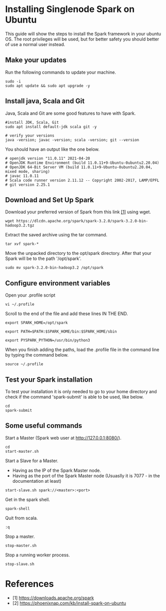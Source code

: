 # Installing Singlenode Spark on Ubuntu

This guide will show the steps to install the Spark framework in your ubuntu OS. The root privileges will be used, but for better safety you should better of use a normal user instead.

## Make your updates
Run the following commands to update your machine.
```
sudo -i
sudo apt update && sudo apt upgrade -y
```

## Install java, Scala and Git
Java, Scala and Git are some good features to have with Spark.
```
#install JDK, Scala, Git
sudo apt install default-jdk scala git -y

# verify your versions
java -version; javac -version; scala -version; git --version
```
You should have an output like the one below.
```
# openjdk version "11.0.11" 2021-04-20
# OpenJDK Runtime Environment (build 11.0.11+9-Ubuntu-0ubuntu2.20.04)
# OpenJDK 64-Bit Server VM (build 11.0.11+9-Ubuntu-0ubuntu2.20.04, mixed mode, sharing)
# javac 11.0.11
# Scala code runner version 2.11.12 -- Copyright 2002-2017, LAMP/EPFL
# git version 2.25.1
```

## Download and Set Up Spark
Download your preferred version of Spark from this link [[1]](https://github.com/karamolegkos/Diastema/edit/main/diastema/spark/singlenode-spark-installation.md#References) using wget.
```
wget https://dlcdn.apache.org/spark/spark-3.2.0/spark-3.2.0-bin-hadoop3.2.tgz
```
Extract the saved archive using the tar command.
```
tar xvf spark-*
```
Move the unpacked directory to the opt/spark directory. After that your Spark will be to the path '/opt/spark'.
```
sudo mv spark-3.2.0-bin-hadoop3.2 /opt/spark
```

## Configure environment variables
Open your .profile script
```
vi ~/.profile
```
Scroll to the end of the file and add these lines IN THE END.
```
export SPARK_HOME=/opt/spark

export PATH=$PATH:$SPARK_HOME/bin:$SPARK_HOME/sbin

export PYSPARK_PYTHON=/usr/bin/python3
```
When you finish adding the paths, load the .profile file in the command line by typing the command below.
```
source ~/.profile
```

## Test your Spark installation
To test your installation it is only needed to go to your home directory and check if the command 'spark-submit' is able to be used, like below.
```
cd
spark-submit
```

## Some useful commands

Start a Master (Spark web user at http://127.0.0.1:8080/).
```
cd 
start-master.sh
```

Start a Slave for a Master.
- Having <master> as the IP of the Spark Master node.
- Having <port> as the port of the Spark Master node (Usuaslly it is 7077 - in the documentation at least)
```
start-slave.sh spark://<master>:<port>
```

Get in the spark shell.
```
spark-shell
```

Quit from scala.
```
:q
```

Stop a master.
```
stop-master.sh
```

Stop a running worker process.
```
stop-slave.sh
```

# References
- [1] https://downloads.apache.org/spark
- [2] https://phoenixnap.com/kb/install-spark-on-ubuntu

